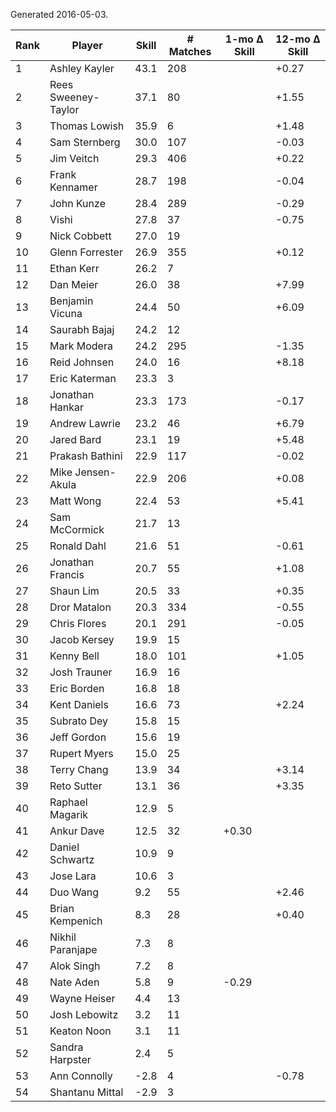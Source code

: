 Generated 2016-05-03.

| Rank | Player              | Skill | # Matches | 1-mo Δ Skill | 12-mo Δ Skill |
|------|---------------------|-------|-----------|--------------|---------------|
|    1 | Ashley Kayler       |  43.1 |       208 |              |         +0.27 |
|    2 | Rees Sweeney-Taylor |  37.1 |        80 |              |         +1.55 |
|    3 | Thomas Lowish       |  35.9 |         6 |              |         +1.48 |
|    4 | Sam Sternberg       |  30.0 |       107 |              |         -0.03 |
|    5 | Jim Veitch          |  29.3 |       406 |              |         +0.22 |
|    6 | Frank Kennamer      |  28.7 |       198 |              |         -0.04 |
|    7 | John Kunze          |  28.4 |       289 |              |         -0.29 |
|    8 | Vishi               |  27.8 |        37 |              |         -0.75 |
|    9 | Nick Cobbett        |  27.0 |        19 |              |               |
|   10 | Glenn Forrester     |  26.9 |       355 |              |         +0.12 |
|   11 | Ethan Kerr          |  26.2 |         7 |              |               |
|   12 | Dan Meier           |  26.0 |        38 |              |         +7.99 |
|   13 | Benjamin Vicuna     |  24.4 |        50 |              |         +6.09 |
|   14 | Saurabh Bajaj       |  24.2 |        12 |              |               |
|   15 | Mark Modera         |  24.2 |       295 |              |         -1.35 |
|   16 | Reid Johnsen        |  24.0 |        16 |              |         +8.18 |
|   17 | Eric Katerman       |  23.3 |         3 |              |               |
|   18 | Jonathan Hankar     |  23.3 |       173 |              |         -0.17 |
|   19 | Andrew Lawrie       |  23.2 |        46 |              |         +6.79 |
|   20 | Jared Bard          |  23.1 |        19 |              |         +5.48 |
|   21 | Prakash Bathini     |  22.9 |       117 |              |         -0.02 |
|   22 | Mike Jensen-Akula   |  22.9 |       206 |              |         +0.08 |
|   23 | Matt Wong           |  22.4 |        53 |              |         +5.41 |
|   24 | Sam McCormick       |  21.7 |        13 |              |               |
|   25 | Ronald Dahl         |  21.6 |        51 |              |         -0.61 |
|   26 | Jonathan Francis    |  20.7 |        55 |              |         +1.08 |
|   27 | Shaun Lim           |  20.5 |        33 |              |         +0.35 |
|   28 | Dror Matalon        |  20.3 |       334 |              |         -0.55 |
|   29 | Chris Flores        |  20.1 |       291 |              |         -0.05 |
|   30 | Jacob Kersey        |  19.9 |        15 |              |               |
|   31 | Kenny Bell          |  18.0 |       101 |              |         +1.05 |
|   32 | Josh Trauner        |  16.9 |        16 |              |               |
|   33 | Eric Borden         |  16.8 |        18 |              |               |
|   34 | Kent Daniels        |  16.6 |        73 |              |         +2.24 |
|   35 | Subrato Dey         |  15.8 |        15 |              |               |
|   36 | Jeff Gordon         |  15.6 |        19 |              |               |
|   37 | Rupert Myers        |  15.0 |        25 |              |               |
|   38 | Terry Chang         |  13.9 |        34 |              |         +3.14 |
|   39 | Reto Sutter         |  13.1 |        36 |              |         +3.35 |
|   40 | Raphael Magarik     |  12.9 |         5 |              |               |
|   41 | Ankur Dave          |  12.5 |        32 |        +0.30 |               |
|   42 | Daniel Schwartz     |  10.9 |         9 |              |               |
|   43 | Jose Lara           |  10.6 |         3 |              |               |
|   44 | Duo Wang            |   9.2 |        55 |              |         +2.46 |
|   45 | Brian Kempenich     |   8.3 |        28 |              |         +0.40 |
|   46 | Nikhil Paranjape    |   7.3 |         8 |              |               |
|   47 | Alok Singh          |   7.2 |         8 |              |               |
|   48 | Nate Aden           |   5.8 |         9 |        -0.29 |               |
|   49 | Wayne Heiser        |   4.4 |        13 |              |               |
|   50 | Josh Lebowitz       |   3.2 |        11 |              |               |
|   51 | Keaton Noon         |   3.1 |        11 |              |               |
|   52 | Sandra Harpster     |   2.4 |         5 |              |               |
|   53 | Ann Connolly        |  -2.8 |         4 |              |         -0.78 |
|   54 | Shantanu Mittal     |  -2.9 |         3 |              |               |